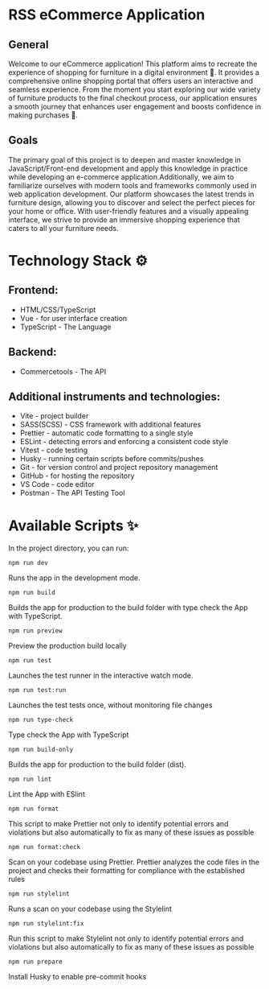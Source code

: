 # RSS eCommerce Application

## General
Welcome to our eCommerce application! This platform aims to recreate the experience of shopping for furniture in a digital environment 🏪. It provides a comprehensive online shopping portal that offers users an interactive and seamless experience. From the moment you start exploring our wide variety of furniture products to the final checkout process, our application ensures a smooth journey that enhances user engagement and boosts confidence in making purchases 🚀.

## Goals
The primary goal of this project is to deepen and master knowledge in JavaScript/Front-end development and apply this knowledge in practice while developing an e-commerce application.Additionally, we aim to familiarize ourselves with modern tools and frameworks commonly used in web application development. 
Our platform showcases the latest trends in furniture design, allowing you to discover and select the perfect pieces for your home or office. With user-friendly features and a visually appealing interface, we strive to provide an immersive shopping experience that caters to all your furniture needs.

# Technology Stack ⚙️

## Frontend:
* HTML/CSS/TypeScript
* Vue - for user interface creation
* TypeScript - The Language 

## Backend:
* Commercetools - The API

## Additional instruments and technologies:
* Vite - project builder
* SASS(SCSS) - CSS framework with additional features
* Prettier - automatic code formatting to a single style
* ESLint - detecting errors and enforcing a consistent code style
* Vitest - code testing
* Husky - running certain scripts before commits/pushes
* Git - for version control and project repository management
* GitHub - for hosting the repository
* VS Code - code editor
* Postman - The API Testing Tool 

# Available Scripts ✨
In the project directory, you can run:

```
npm run dev
```
Runs the app in the development mode.

```
npm run build
```
Builds the app for production to the build folder with type check the App with TypeScript.

```
npm run preview
```
Preview the production build locally

```
npm run test
```
Launches the test runner in the interactive watch mode.

```
npm run test:run
```
Launches the test tests once, without monitoring file changes

```
npm run type-check
```
Type check the App with TypeScript

```
npm run build-only
```
Builds the app for production to the build folder (dist).

```
npm run lint
```
Lint the App with ESlint

```
npm run format
```
This script to make Prettier not only to identify potential errors and violations but also automatically to fix as many of these issues as possible

```
npm run format:check
```
Scan on your codebase using Prettier. Prettier analyzes the code files in the project and checks their formatting for compliance with the established rules

```
npm run stylelint
```
Runs a scan on your codebase using the Stylelint

```
npm run stylelint:fix
```
Run this script to make Stylelint not only to identify potential errors and violations but also automatically to fix as many of these issues as possible

```
npm run prepare
```
Install Husky to enable pre-commit hooks

